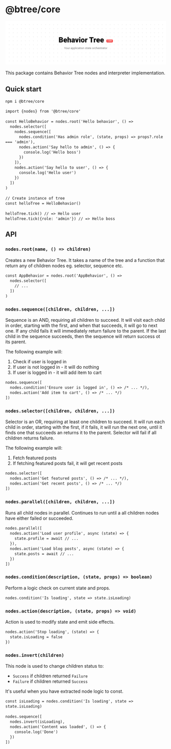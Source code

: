 # @btree/core

![](../../art/banner-core.png)

This package contains Behavior Tree nodes and interpreter implementation.

## Quick start

```sh
npm i @btree/core
```


```tsx
import {nodes} from '@btree/core'

const HelloBehavior = nodes.root('Hello behavior', () =>
  nodes.selector([
    nodes.sequence([
      nodes.condition('Has admin role', (state, props) => props?.role === 'admin'),
      nodes.action('Say hello to admin', () => {
        console.log('Hello boss')
      })
    ]),
    nodes.action('Say hello to user', () => {
      console.log('Hello user')
    })
  ])
)

// Create instance of tree
const helloTree = HelloBehavior()

helloTree.tick() // => Hello user
helloTree.tick({role: 'admin'}) // => Hello boss
```


## API

### `nodes.root(name, () => children)`

Creates a new Behavior Tree. It takes a name of the tree and a function that return any of children nodes eg. selector, sequence etc.

```tsx
const AppBehavior = nodes.root('AppBehavior', () =>
  nodes.selector([
    // ...
  ])
)
```

### `nodes.sequence([children, children, ...])`

Sequence is an AND, requiring all children to succeed. It will visit each child in order, starting with the first, and when that succeeds, it will go to next one. If any child fails it will immediately return failure to the parent. If the last child in the sequence succeeds, then the sequence will return success ot its parent.

The following example will:
1. Check if user is logged in
2. If user is not logged in - it will do nothing
3. If user is logged in - it will add item to cart

```tsx
nodes.sequence([
  nodes.condition('Ensure user is logged in', () => /* ... */),
  nodes.action('Add item to cart', () => /* ... */)
])
```

### `nodes.selector([children, children, ...])`

Selector is an OR, requiring at least one children to succeed. It will run each child in order, starting with the first, if it fails, it will run the next one, until it finds one that succeeds an returns it to the parent. Selector will fail if all children returns failure.

The following example will:
1. Fetch featured posts
2. If fetching featured posts fail, it will get recent posts

```tsx
nodes.selector([
  nodes.action('Get featured posts', () => /* ... */),
  nodes.action('Get recent posts', () => /* ... */)
])
```

### `nodes.parallel([children, children, ...])`

Runs all child nodes in parallel. Continues to run until a all children nodes have either failed or succeeded.

```tsx
nodes.parallel([
  nodes.action('Load user profile', async (state) => {
    state.profile = await // ...
  }),
  nodes.action('Load blog posts', async (state) => {
    state.posts = await // ...
  })
])
```

### `nodes.condition(description, (state, props) => boolean)`

Perform a logic check on current state and props.

```tsx
nodes.condition('Is loading', state => state.isLoading)
```

### `nodes.action(description, (state, props) => void)`

Action is used to modify state and emit side effects.

```tsx
nodes.action('Stop loading', (state) => {
  state.isLoading = false
})
```

### `nodes.invert(children)`

This node is used to change children status to:
- `Success` if children returned `Failure`
- `Failure` if children returned `Success`

It's useful when you have extracted node logic to const.

```tsx
const isLoading = nodes.condition('Is loading', state => state.isLoading)

nodes.sequence([
  nodes.invert(isLoading),
  nodes.action('Content was loaded', () => {
    console.log('Done')
  })
])
```
